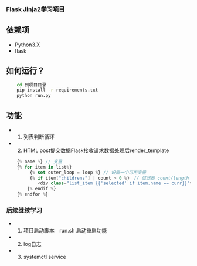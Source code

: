 ### Flask Jinja2学习项目

## 依赖项
- Python3.X
- flask

## 如何运行？
```bash
    cd 到项目目录
    pip install -r requirements.txt
    python run.py
```
## 功能
- 1. 列表判断循环
- 2. HTML post提交数据Flask接收请求数据处理后render_template

```javascript
    {% name %} // 变量
    {% for item in list%}
         {% set outer_loop = loop %} // 设置一个可用变量
         {% if item["childrens"] | count > 0 %}　// 过滤器 count/length
            <div class="list_item {{'selected' if item.name == curr}}"></div>　// DOM节点中进行动态绑定
        {% endif %}
    {% endfor %}
```

### 后续继续学习
- 1. 项目启动脚本　run.sh 启动重启功能
- 2. log日志
- 3. systemctl service